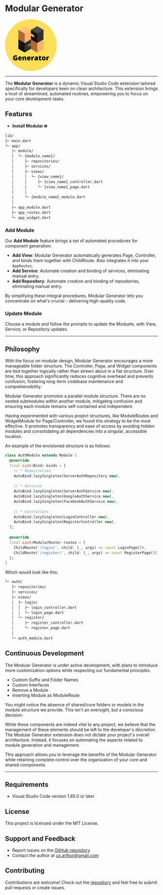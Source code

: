 # Modular Generator

![Modular Generator logo](assets/logo.png)

---

The **Modular Generator** is a dynamic Visual Studio Code extension tailored specifically for developers keen on clean architecture. This extension brings a host of streamlined, automated routines, empowering you to focus on your core development tasks.

## Features

- **Install Modular 🔥**

```txt
lib/
├─ main.dart
└─ app/
   ├─ module/
   │  └─ {module_name}/
   │     ├─ repositories/
   │     ├─ services/
   │     ├─ views/
   │     │  └─ {view_name}/
   │     │     ├─ {view_name}_controller.dart
   │     │     └─ {view_name}_page.dart
   │     │
   │     └─ {module_name}_module.dart
   │
   ├─ app_module.dart
   ├─ app_routes.dart
   └─ app_widget.dart
```

### Add Module

Our **Add Module** feature brings a set of automated procedures for component generation:

- **Add View**: Modular Generator automatically generates Page, Controller, and binds them together with ChildRoute. Also integrates it into your `AppRoutes`.
- **Add Service**: Automate creation and binding of services, eliminating manual entry.
- **Add Repository**: Automate creation and binding of repositories, eliminating manual entry.

By simplifying these integral procedures, Modular Generator lets you concentrate on what's crucial - delivering high-quality code.

### Update Module

Choose a module and follow the prompts to update the Moduele, with View, Service, or Repository updates.

---

## Philosophy

With the focus on modular design, Modular Generator encourages a more manageable folder structure. The Controller, Page, and Widget components are tied together logically rather than strewn about in a flat structure. Over time, this approach significantly reduces cognitive overhead and prevents confusion, fostering long-term codebase maintenance and comprehensibility.

Modular Generator promotes a parallel module structure. There are no nested submodules within another module, mitigating confusion and ensuring each module remains self-contained and independent.

Having experimented with various project structures, like ModuleRoutes and WidgetModule for Page/Controller, we found this strategy to be the most effective. It promotes transparency and ease of access by avoiding hidden modules and consolidating all dependencies into a singular, accessible location.

An example of the envisioned structure is as follows:

```dart
class AuthModule extends Module {
  @override
  final List<Bind> binds = [
    // * Repositories
    AutoBind.lazySingleton(ServerAuthRepository.new),

    // * Services
    AutoBind.lazySingleton(ServerAuthService.new),
    AutoBind.lazySingleton(GoogleAuthService.new),
    AutoBind.lazySingleton(FacebookAuthService.new),

    // * Controllers
    AutoBind.lazySingleton(LoginController.new),
    AutoBind.lazySingleton(RegisterController.new),
  ];

  @override
  final List<ModularRoute> routes = [
    ChildRoute('/login/', child: (_, args) => const LoginPage()),
    ChildRoute('/register/', child: (_, args) => const RegisterPage()),
  ];
}
```

Which would look like this:

```txt
└─ auth/
   ├─ repositories/
   ├─ services/
   ├─ views/
   │  ├─ login/
   │  │  ├─ login_controller.dart
   │  │  └─ login_page.dart
   │  └─ register/
   │     ├─ register_controller.dart
   │     └─ register_page.dart
   │
   └─ auth_module.dart
```

## Continuous Development

The Modular Generator is under active development, with plans to introduce more customization options while respecting our fundamental principles.

- Custom Suffix and Folder Names
- Custom Interfaces
- Remove a Module
- Inserting Module as ModuleRoute

You might notice the absence of shared/core folders or models in the module structure we provide. This isn't an oversight, but a conscious decision.

While these components are indeed vital to any project, we believe that the management of these elements should be left to the developer's discretion. The Modular Generator extension does not dictate your project's overall architecture. Instead, it focuses on automating the aspects related to module generation and management.

This approach allows you to leverage the benefits of the Modular Generator while retaining complete control over the organization of your core and shared components.

---

## Requirements

- Visual Studio Code version 1.65.0 or later

## License

This project is licensed under the MIT License.

## Support and Feedback

- Report issues on the [GitHub repository](https://github.com/arthurbcd/modular-generator/issues)
- Contact the author at [ux.arthur@gmail.com](mailto:ux.arthur@gmail.com)

## Contributing

Contributions are welcome! Check out the [repository](https://github.com/arthurbcd/modular-generator.git) and feel free to submit pull requests or create issues.
